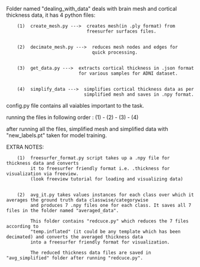 Folder named "dealing_with_data" deals with brain mesh and cortical thickness data, it has 4 python files:

		(1)  create_mesh.py --->  creates mesh(in .ply format) from 
							      freesurfer surfaces files.


        (2)  decimate_mesh.py --->  reduces mesh nodes and edges for 
									quick processing.

		
		(3)  get_data.py --->  extracts cortical thickness in .json format 
							   for various samples for ADNI dataset.


		(4)  simplify_data --->  simplifies cortical thickness data as per
								 simplified mesh and saves in .npy format.


config.py file contains all vaiables important to the task.

running the files in following order : (1) - (2) - (3) - (4)

after running all the files, simplified mesh and simplified data with "new_labels.pt" taken for model training.



EXTRA NOTES:

		(1)  freesurfer_format.py script takes up a .npy file for thickness data and converts
			 it to freesurfer friendly format i.e. .thickness for visualization via freeview.
             (look freeview tutorial for loading and visualizing data)

		
		(2)  avg_it.py takes values instances for each class over which it averages the ground truth data classwise/categorywise
             and produces 7 .npy files one for each class. It saves all 7 files in the folder named "averaged_data".
			 
		 	 This folder contains "redcuce.py" which reduces the 7 files according to 
			 "temp.inflated" (it could be any template which has been decimated) and converts the averaged thickness data
             into a freesurfer friendly format for visualization.

			 The reduced thickness data files are saved in "avg_simplified" folder after running "redcuce.py".

















	

